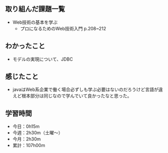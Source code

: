 ## 取り組んだ課題一覧
- Web技術の基本を学ぶ
    - プロになるためのWeb技術入門 p.208~212
## わかったこと
- モデルの実現について、JDBC
## 感じたこと
- javaはWeb系企業で働く場合必ずしも学ぶ必要はないのだろうけど言語が違えど根本部分は同じなので学んでいて良かったなと思った。
## 学習時間
- 今日：0h15m
- 今週：2h30m（土曜〜）
- 今月：2h30m
- 累計：107h00m
